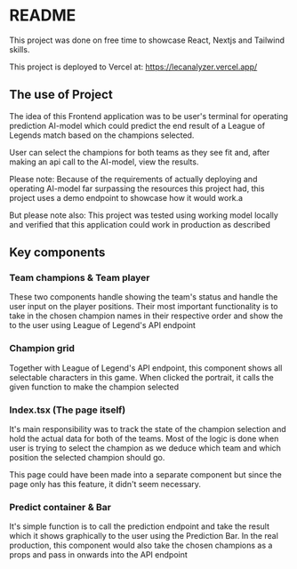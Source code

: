 # README

This project was done on free time to showcase React, Nextjs and Tailwind skills.

This project is deployed to Vercel at: https://lecanalyzer.vercel.app/

## The use of Project

The idea of this Frontend application was to be user's terminal for operating prediction AI-model which could predict the end result of a League of Legends match based on the champions selected.

User can select the champions for both teams as they see fit and, after making an api call to the AI-model, view the results.

Please note: Because of the requirements of actually deploying and operating AI-model far surpassing the resources this project had, this project uses a demo endpoint to showcase how it would work.a

But please note also: This project was tested using working model locally and verified that this application could work in production as described

## Key components

### Team champions & Team player

These two components handle showing the team's status and handle the user input on the player positions. Their most important functionality is to take in the chosen champion names in their respective order and show the to the user using League of Legend's API endpoint

### Champion grid

Together with League of Legend's API endpoint, this component shows all selectable characters in this game. When clicked the portrait, it calls the given function to make the champion selected

### Index.tsx (The page itself)

It's main responsibility was to track the state of the champion selection and hold the actual data for both of the teams. Most of the logic is done when user is trying to select the champion as we deduce which team and which position the selected champion should go.

This page could have been made into a separate component but since the page only has this feature, it didn't seem necessary.

### Predict container & Bar

It's simple function is to call the prediction endpoint and take the result which it shows graphically to the user using the Prediction Bar. In the real production, this component would also take the chosen champions as a props and pass in onwards into the API endpoint
